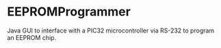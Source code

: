 EEPROMProgrammer
================

Java GUI to interface with a PIC32 microcontroller via RS-232 to program an EEPROM chip.